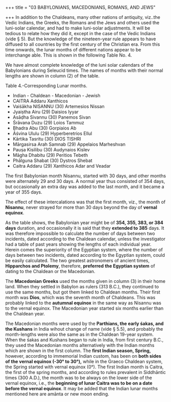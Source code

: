 +++
title = "03 BABYLONIANS, MACEDONIANS, ROMANS, AND JEWS"

+++
In addition to the Chaldeans, many other nations of antiquity, viz..the Vedic Indians, the Greeks, the Romans and the Jews and others used the luni-solar calendar, and had to make luni-solar adjustments. It will be tedious to relate how they did it, except in the case of the Vedic Indians (vide § 5). But the knowledge of the nineteen-year rule appears to have diffused to all countries by the first century of the Christian era. From this time onwards, the lunar months of different nations appear to be interchange able. This is shown in the following Table No. 4. 

We have almost complete knowledge of the luni solar calendars of the Babylonians during Seleucid times. The names of months with their normal lengths are shown in column (2) of the table. 

Table 4.-Corresponding Lunar months. 

- Indian - Chaldean - Macedonian - Jewish
- CAITRA Addaru Xanthicos 
- Vaiśākha NISANNU (30) Artemesios Nissan 
- Jyaiṣtha Airu (29) Daisios Iyyar 
- Asāḍha Sivannu (30) Panemos Sivan 
- Śrāvana Duzu (29) Loios Tammuz 
- Bhadra Abu (30) Gorpiaios Ab 
- Āśvina Ululu (29) Hyperberetrios Ellul 
- Kārtika Tasritu (30) DIOS TISHRI 
- Mārgasirsa Arah Samnab (29) Appelaios Marheshvan 
- Pauṣa Kisilibu (30) Audynaios Kislev 
- Māgha Dhabitu (29) Peritios Tebeth 
- Phālguna Shabat (30) Dystros Shebat 
- Caitra Addaru (29) Xanthicos Adar and Veadar

The first Babylonian month Nisannu, started with 30 days, and other months were alternately 29 and 30 days. A normal year thus consisted of 354 days, but occasionally an extra day was added to the last month, and it became a year of 355 days. 

The effect of these intercalations was that the first month, viz., the month of **Nisannu**, never strayed for more than 30 days beyond the day of **vernal equinox**.

As the table shows, the Babylonian year might be of **354, 355, 383, or 384 days** duration, and occasionally it is said that they **extended to 385** days. It was therefore impossible to calculate the number of days between two incidents, dated according to the Chaldean calendar, unless the investigator had a table of past years showing the lengths of each individual year. Herein comes the superiority of the Egyptian system, where the number of days between two incidents, dated according to the Egyptian system, could be easily calculated. The two greatest astronomers of ancient times, **Hipparchos and Ptolemy**, therefore, **preferred** **the Egyptian system** of dating to the Chaldean or the Macedonian. 

The **Macedonian Greeks** used the months given in column (3) in their home land. When they settled in Babylon as rulers (313 B.C.), they continued to use the same months, but got them linked to Chaldean months. Their first month was **Dios**, which was the seventh month of Chaldeans. This was probably linked to the **autumnal equinox** in the same way as Nisannu was to the vernal equinox. The Macedonian year started six months earlier than the Chaldean year. 

The Macedonian months were used by the **Parthians, the early śakas, and the Kushans** in India wihout change of name (vide § 5.5), and probably the month-lengths were also the same as in the Chaldean 19-year system. When the śakas and Kushans began to rule in India, from first century B.C., they used the Macedonian months alternatively with the Indian months which are shown in the first column. The **first Indian season, Spring,** however, according to immemorial Indian custom, has been on **both sides of the vernal equinox (-30° to 30°),** while in the Graeco Chaldean system, the Spring started with vernal equinox (0°). The first Indian month is Caitra, the first of the spring months, and according to rules prevalent in Siddhāntic times (300 A.D.), the month was to be always on the lower side of the vernal equinox, i.e., the **beginning of lunar Caitra was to be on a date before the vernal equinox**. It may be added that the Indian lunar months mentioned here are amānta or new moon ending. 
